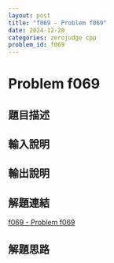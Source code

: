 ```yaml
---
layout: post
title: "f069 - Problem f069"
date: 2024-12-20
categories: zerojudge cpp
problem_id: f069
---
```


# Problem f069

## 題目描述



## 輸入說明



## 輸出說明



## 解題連結

[f069 - Problem f069](https://zerojudge.tw/ShowProblem?problemid=f069)

## 解題思路

